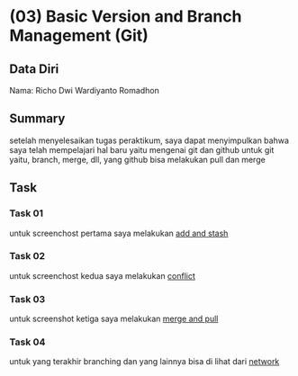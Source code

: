 # (03) Basic Version and Branch Management (Git)
## Data Diri

Nama: Richo Dwi Wardiyanto Romadhon 

## Summary
setelah menyelesaikan tugas peraktikum, saya dapat menyimpulkan bahwa saya telah mempelajari hal baru yaitu mengenai git dan github 
untuk git yaitu, branch, merge, dll, yang github bisa melakukan pull dan merge 
## Task

### Task 01
untuk screenchost pertama saya melakukan [add and stash](https://github.com/prkrx/alta_git/blob/master/github/screenshot/add%20and%20stash.png)
### Task 02
untuk screenchost kedua saya melakukan [conflict](https://github.com/prkrx/alta_git/blob/master/github/screenshot/conflict.png)
### Task 03
untuk screenshot ketiga saya melakukan [merge and pull](https://github.com/prkrx/alta_git/blob/master/github/screenshot/merge%20and%20pull.png)
### Task 04
untuk yang terakhir branching dan yang lainnya bisa di lihat dari [network](https://github.com/prkrx/alta_git/network)
